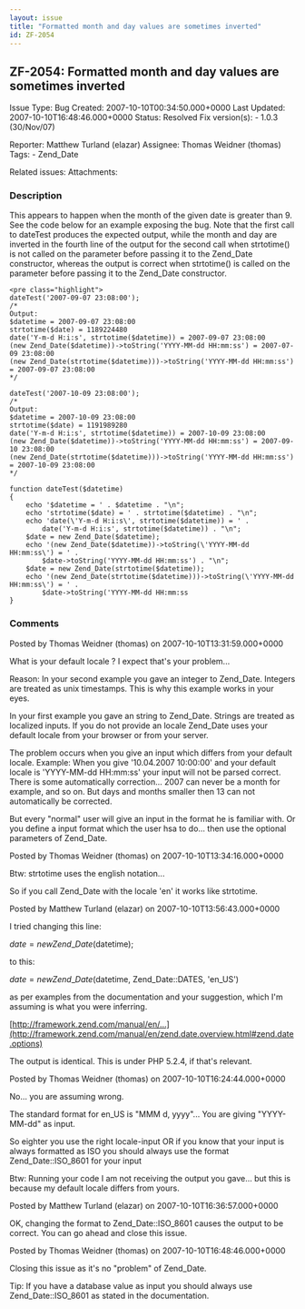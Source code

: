 ```yaml
---
layout: issue
title: "Formatted month and day values are sometimes inverted"
id: ZF-2054
---
```


ZF-2054: Formatted month and day values are sometimes inverted
--------------------------------------------------------------

 Issue Type: Bug Created: 2007-10-10T00:34:50.000+0000 Last Updated: 2007-10-10T16:48:46.000+0000 Status: Resolved Fix version(s): - 1.0.3 (30/Nov/07)
 
 Reporter:  Matthew Turland (elazar)  Assignee:  Thomas Weidner (thomas)  Tags: - Zend\_Date
 
 Related issues: 
 Attachments: 
### Description

This appears to happen when the month of the given date is greater than 9. See the code below for an example exposing the bug. Note that the first call to dateTest produces the expected output, while the month and day are inverted in the fourth line of the output for the second call when strtotime() is not called on the parameter before passing it to the Zend\_Date constructor, whereas the output is correct when strtotime() is called on the parameter before passing it to the Zend\_Date constructor.

 
    <pre class="highlight">
    dateTest('2007-09-07 23:08:00');
    /*
    Output:
    $datetime = 2007-09-07 23:08:00
    strtotime($date) = 1189224480
    date('Y-m-d H:i:s', strtotime($datetime)) = 2007-09-07 23:08:00
    (new Zend_Date($datetime))->toString('YYYY-MM-dd HH:mm:ss') = 2007-07-09 23:08:00
    (new Zend_Date(strtotime($datetime)))->toString('YYYY-MM-dd HH:mm:ss') = 2007-09-07 23:08:00
    */
    
    dateTest('2007-10-09 23:08:00');
    /*
    Output:
    $datetime = 2007-10-09 23:08:00
    strtotime($date) = 1191989280
    date('Y-m-d H:i:s', strtotime($datetime)) = 2007-10-09 23:08:00
    (new Zend_Date($datetime))->toString('YYYY-MM-dd HH:mm:ss') = 2007-09-10 23:08:00
    (new Zend_Date(strtotime($datetime)))->toString('YYYY-MM-dd HH:mm:ss') = 2007-10-09 23:08:00
    */
    
    function dateTest($datetime)
    {
        echo '$datetime = ' . $datetime . "\n";
        echo 'strtotime($date) = ' . strtotime($datetime) . "\n";
        echo 'date(\'Y-m-d H:i:s\', strtotime($datetime)) = ' . 
            date('Y-m-d H:i:s', strtotime($datetime)) . "\n";
        $date = new Zend_Date($datetime);
        echo '(new Zend_Date($datetime))->toString(\'YYYY-MM-dd HH:mm:ss\') = ' . 
            $date->toString('YYYY-MM-dd HH:mm:ss') . "\n";
        $date = new Zend_Date(strtotime($datetime));
        echo '(new Zend_Date(strtotime($datetime)))->toString(\'YYYY-MM-dd HH:mm:ss\') = ' . 
            $date->toString('YYYY-MM-dd HH:mm:ss
    }


 

 

### Comments

Posted by Thomas Weidner (thomas) on 2007-10-10T13:31:59.000+0000

What is your default locale ? I expect that's your problem...

Reason: In your second example you gave an integer to Zend\_Date. Integers are treated as unix timestamps. This is why this example works in your eyes.

In your first example you gave an string to Zend\_Date. Strings are treated as localized inputs. If you do not provide an locale Zend\_Date uses your default locale from your browser or from your server.

The problem occurs when you give an input which differs from your default locale. Example: When you give '10.04.2007 10:00:00' and your default locale is 'YYYY-MM-dd HH:mm:ss' your input will not be parsed correct. There is some automatically correction... 2007 can never be a month for example, and so on. But days and months smaller then 13 can not automatically be corrected.

But every "normal" user will give an input in the format he is familiar with. Or you define a input format which the user hsa to do... then use the optional parameters of Zend\_Date.

 

 

Posted by Thomas Weidner (thomas) on 2007-10-10T13:34:16.000+0000

Btw: strtotime uses the english notation...

So if you call Zend\_Date with the locale 'en' it works like strtotime.

 

 

Posted by Matthew Turland (elazar) on 2007-10-10T13:56:43.000+0000

I tried changing this line:

$date = new Zend\_Date($datetime);

to this:

$date = new Zend\_Date($datetime, Zend\_Date::DATES, 'en\_US')

as per examples from the documentation and your suggestion, which I'm assuming is what you were inferring.

[http://framework.zend.com/manual/en/…](http://framework.zend.com/manual/en/zend.date.overview.html#zend.date.options)

The output is identical. This is under PHP 5.2.4, if that's relevant.

 

 

Posted by Thomas Weidner (thomas) on 2007-10-10T16:24:44.000+0000

No... you are assuming wrong.

The standard format for en\_US is "MMM d, yyyy"... You are giving "YYYY-MM-dd" as input.

So eighter you use the right locale-input OR if you know that your input is always formatted as ISO you should always use the format Zend\_Date::ISO\_8601 for your input

Btw: Running your code I am not receiving the output you gave... but this is because my default locale differs from yours.

 

 

Posted by Matthew Turland (elazar) on 2007-10-10T16:36:57.000+0000

OK, changing the format to Zend\_Date::ISO\_8601 causes the output to be correct. You can go ahead and close this issue.

 

 

Posted by Thomas Weidner (thomas) on 2007-10-10T16:48:46.000+0000

Closing this issue as it's no "problem" of Zend\_Date.

Tip: If you have a database value as input you should always use Zend\_Date::ISO\_8601 as stated in the documentation.

 

 